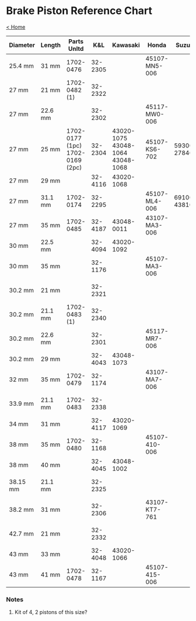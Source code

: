 # Brake Piston Reference Chart

[< Home](index.md)

|Diameter |Length |Parts Unltd |K&L |Kawasaki |Honda |Suzuki |Yamaha |
|---|---|---|---|---|---|---|---|
|25.4 mm|31 mm|1702-0476|32-2305||45107-MN5-006|||
|27 mm|21 mm|1702-0482 (1)|32-2322||||4SV-W0057-00-00|
|27 mm|22.6 mm||32-2302||45117-MW0-006|||
|27 mm|25 mm|1702-0177 (1pc)<br/>1702-0169 (2pc)|32-2304|43020-1075<br/>43048-1064<br/>43048-1068|45107-KS6-702|59300-27840|4EW-W0057-00-00|
|27 mm |29 mm | |32-4116 |43020-1068 | | |
|27 mm |31.1 mm |1702-0174 |32-2295 | |45107-ML4-006 |69100-43810 |
|27 mm |35 mm |1702-0485 |32-4187 |43048-0011 |43107-MA3-006 | |
|30 mm |22.5 mm | |32-4094 |43020-1092 | | |
|30 mm |35 mm | |32-1176 | |45107-MA3-006 | |
|30.2 mm |21 mm | |32-2321 | | | |4SV-W0057-10-00
|30.2 mm |21.1 mm |1702-0483 (1)|32-2340 | | | |3GM-W0057-10-00
|30.2 mm |22.6 mm | |32-2301 | |45117-MR7-006 | |
|30.2 mm |29 mm | |32-4043 |43048-1073 | | |
|32 mm |35 mm |1702-0479 |32-1174 | |43107-MA7-006 | |
|33.9 mm |21.1 mm |1702-0483 |32-2338 | | | |3GM-W0057-00-00
|34 mm |31 mm | |32-4117 |43020-1069 | | |
|38 mm |35 mm |1702-0480 |32-1168 | |45107-410-006 | |
|38 mm |40 mm | |32-4045 |43048-1002 | | |
|38.15 mm |21.1 mm | |32-2325 | | | |26H-W0057-00-00
|38.2 mm |31 mm | |32-2306 | |43107-KT7-761 | |
|42.7 mm |21 mm | |32-2332 | | | |31A-W0057-00-00
|43 mm |33 mm | |32-4048 |43020-1066 | | |
|43 mm |41 mm |1702-0478 |32-1167 | |45107-415-006 | |

### Notes

1. Kit of 4, 2 pistons of this size?